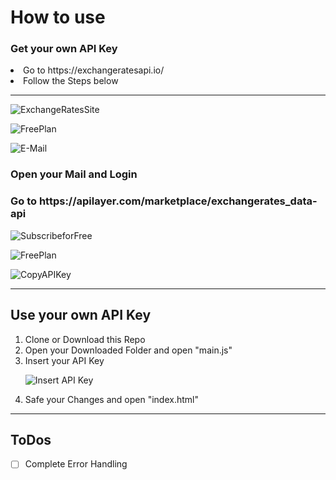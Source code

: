 <h1> How to use


<h3>Get your own API Key </h3>
<li>Go to https://exchangeratesapi.io/ </h3></li>
<li>Follow the Steps below </h3>


---

![ExchangeRatesSite](https://user-images.githubusercontent.com/88452877/188867872-10e49a8c-e028-48c9-967d-ce54c417226c.png)

![FreePlan](https://user-images.githubusercontent.com/88452877/188869671-ba1740bc-51f6-497c-9144-ba770f7ef52d.png)

![E-Mail](https://user-images.githubusercontent.com/88452877/188874963-ea2c3477-ff52-4916-bbcd-14979f7a3138.png)

<h3> Open your Mail and Login

<h3> Go to https://apilayer.com/marketplace/exchangerates_data-api </h3>

![SubscribeforFree](https://user-images.githubusercontent.com/88452877/188876029-a66abba3-3f20-4af3-9a35-a493ba910550.png)

![FreePlan](https://user-images.githubusercontent.com/88452877/188869671-ba1740bc-51f6-497c-9144-ba770f7ef52d.png)

![CopyAPIKey](https://user-images.githubusercontent.com/88452877/188879720-b751ccf1-271d-4d68-b4f3-d25aa03baaaa.png)

---

<h2>Use your own API Key </h2>

<ol>
  <li> Clone or Download this Repo </li>
  <li> Open your Downloaded Folder and open "main.js"
  <li> Insert your API Key
        
  ![Insert API Key](https://user-images.githubusercontent.com/88452877/188892022-45714762-0629-4f9c-9c1b-91c2567651f7.png)
  </li>
  <li> Safe your Changes and open "index.html"
</ol>

 ---
 
<h2> ToDos </h2>

- [ ] Complete Error Handling

